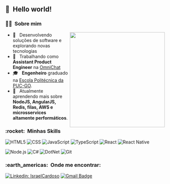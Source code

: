 <h2> 👋 &nbsp;Hello world! </h2>
<h3> 👨‍💻 &nbsp;Sobre mim </h3>
<img align="right" width="300" src="https://i2.wp.com/allhtaccess.info/wp-content/uploads/2018/03/programming.gif?fit=1281%2C716&ssl=1" />


- 🤔 &nbsp; Desenvolvendo soluções de software e explorando novas tecnologias
- 💼 &nbsp; Trabalhando como **Assistant Product Engineer** na <a href="omni.chat">OmniChat</a>
- 🎓 &nbsp; **Engenheiro** graduado na <a href="https://www.pucgoias.edu.br/politecnica/a-escola/">Escola Politécnica da PUC-GO</a>.
- 🌱 &nbsp; Atualmente aprendendo mais sobre **NodeJS, AngularJS, Redis, filas, AWS e microsservices altamente performáticos**.


<h3> :rocket: &nbsp;Minhas Skills </h3>

  ![HTML5](https://img.shields.io/badge/-HTML5-333333?style=flat&logo=HTML5)
  ![CSS](https://img.shields.io/badge/-CSS-333333?style=flat&logo=CSS3&logoColor=1572B6)
  ![JavaScript](https://img.shields.io/badge/-JavaScript-333333?style=flat&logo=javascript)
  ![TypeScript](https://img.shields.io/badge/-TypeScrypt-333333?style=flat&logo=typescript&logoColor=#3178C6)
  ![React](https://img.shields.io/badge/-React-333333?style=flat&logo=react)
  ![React Native](https://img.shields.io/badge/-React%20Native-333333?style=flat&logo=react)
  
  ![Node.js](https://img.shields.io/badge/Node.js-333333?style=flat&logo=node.js&logoColor=43853D)
  ![C#](https://img.shields.io/badge/-C%23-333333?style=flat&logo=C%2B%2B&logoColor=512BD4)
  ![DotNet](https://img.shields.io/badge/-.Net-333333?style=flat&logo=dotnet&logoColor=512BD4)
  ![Git](https://img.shields.io/badge/-Git-333333?style=flat&logo=git)

<h3> :earth_americas: &nbsp;Onde me encontrar: </h3> 

[![Linkedin: IsraelCardoso](https://img.shields.io/badge/-IsraelCardoso-blue?style=flat-square&logo=Linkedin&logoColor=white&link=https://www.linkedin.com/in/israel-cardoso-02143877/)](https://www.linkedin.com/in/israel-cardoso-02143877/)
[![Gmail Badge](https://img.shields.io/badge/-israelalmeidacardoso@gmail.com-006bed?style=flat-square&logo=Gmail&logoColor=white&link=mailto:israelalmeidacardoso@gmail.com)](mailto:israelalmeidacardoso@gmail.com)

